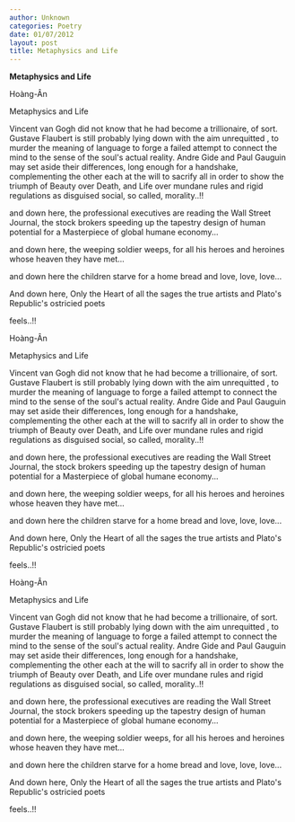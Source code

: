 ```yaml
---
author: Unknown
categories: Poetry
date: 01/07/2012
layout: post
title: Metaphysics and Life
---
```


**Metaphysics and Life**

Hoàng-Ân

Metaphysics and Life


Vincent van Gogh did not know
that he had become a trillionaire, of sort.
Gustave Flaubert is still probably lying down
with the aim unrequitted
     , to murder the meaning of language
       to forge a failed attempt
       to connect the mind to the sense of
       the soul's actual reality.
Andre Gide and Paul Gauguin may set aside
       their differences, long enough for
       a handshake, complementing the other
       each at the will to sacrify all in order
       to show the triumph of Beauty
       over Death, and Life over
       mundane rules and rigid regulations
       as disguised social, so called, morality..!!

and down here, the professional executives
are reading the Wall Street Journal,
the stock brokers speeding up
the tapestry design of human potential
for a Masterpiece of global humane economy...

and down here, the weeping soldier weeps,
for all his heroes and heroines
whose heaven they have met...

and down here the children starve
for a home
bread
and
love, love, love...

And down here,
Only the Heart
of all the sages
the true artists
and Plato's Republic's
ostricied poets

feels..!!

Hoàng-Ân

Metaphysics and Life


Vincent van Gogh did not know
that he had become a trillionaire, of sort.
Gustave Flaubert is still probably lying down
with the aim unrequitted
     , to murder the meaning of language
       to forge a failed attempt
       to connect the mind to the sense of
       the soul's actual reality.
Andre Gide and Paul Gauguin may set aside
       their differences, long enough for
       a handshake, complementing the other
       each at the will to sacrify all in order
       to show the triumph of Beauty
       over Death, and Life over
       mundane rules and rigid regulations
       as disguised social, so called, morality..!!

and down here, the professional executives
are reading the Wall Street Journal,
the stock brokers speeding up
the tapestry design of human potential
for a Masterpiece of global humane economy...

and down here, the weeping soldier weeps,
for all his heroes and heroines
whose heaven they have met...

and down here the children starve
for a home
bread
and
love, love, love...

And down here,
Only the Heart
of all the sages
the true artists
and Plato's Republic's
ostricied poets

feels..!!

Hoàng-Ân

Metaphysics and Life


Vincent van Gogh did not know
that he had become a trillionaire, of sort.
Gustave Flaubert is still probably lying down
with the aim unrequitted
     , to murder the meaning of language
       to forge a failed attempt
       to connect the mind to the sense of
       the soul's actual reality.
Andre Gide and Paul Gauguin may set aside
       their differences, long enough for
       a handshake, complementing the other
       each at the will to sacrify all in order
       to show the triumph of Beauty
       over Death, and Life over
       mundane rules and rigid regulations
       as disguised social, so called, morality..!!

and down here, the professional executives
are reading the Wall Street Journal,
the stock brokers speeding up
the tapestry design of human potential
for a Masterpiece of global humane economy...

and down here, the weeping soldier weeps,
for all his heroes and heroines
whose heaven they have met...

and down here the children starve
for a home
bread
and
love, love, love...

And down here,
Only the Heart
of all the sages
the true artists
and Plato's Republic's
ostricied poets

feels..!!
